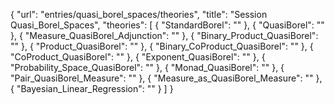 {
    "url": "entries/quasi_borel_spaces/theories",
    "title": "Session Quasi_Borel_Spaces",
    "theories": [
        {
            "StandardBorel": ""
        },
        {
            "QuasiBorel": ""
        },
        {
            "Measure_QuasiBorel_Adjunction": ""
        },
        {
            "Binary_Product_QuasiBorel": ""
        },
        {
            "Product_QuasiBorel": ""
        },
        {
            "Binary_CoProduct_QuasiBorel": ""
        },
        {
            "CoProduct_QuasiBorel": ""
        },
        {
            "Exponent_QuasiBorel": ""
        },
        {
            "Probability_Space_QuasiBorel": ""
        },
        {
            "Monad_QuasiBorel": ""
        },
        {
            "Pair_QuasiBorel_Measure": ""
        },
        {
            "Measure_as_QuasiBorel_Measure": ""
        },
        {
            "Bayesian_Linear_Regression": ""
        }
    ]
}